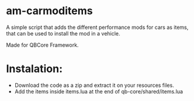 # am-carmoditems

A simple script that adds the different performance mods for cars as items, that can be used to install the mod in a vehicle.

Made for QBCore Framework.

# Instalation:
- Download the code as a zip and extract it on your resources files.
- Add the items inside items.lua at the end of qb-core/shared/items.lua
